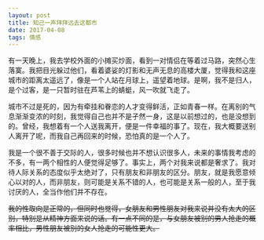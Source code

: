 ```yaml
---
layout: post
title: 知己一声拜拜远去这都市
date: 2017-04-08
tags: 情感
---
```

有一天晚上，我去学校外面的小摊买炒面，看到一对情侣在等着过马路，突然心生落寞。我把目光躲过他们，看着婆娑的灯影和无声无息的高楼大厦，觉得我和这座城市的距离太遥远了，像是一个人站在月球上，遥望着地球。是啊，我不是归人，是个过客，是一只暂时驻在芦苇上的蜻蜓，风一吹就飞走了。

城市不过是死的，因为有牵挂和眷恋的人才变得鲜活，正如青春一样。在离别的气息渐渐变浓的时刻，我觉得自己也并不是孑然一身，这是以前想过的，也是没想到的。曾经，我想着有一个人送我离开，便是一件幸福的事了。现在，我大概要送别人离开了呢，而我自己再回来的时候，恐怕真的是一个人了。

我是一个很不善于交际的人，很多时候也并不想认识很多人，未来的事情我考虑的不多，有一两个相性的人便觉得足够了。事实上，两个对我来说都是奢求了。我对待人际关系的态度似乎太绝对了，只有朋友和非朋友的区分。朋友，就是我愿意倾心以对的人，而非朋友，则可能是关系不错的人，也可能是关系一般的人，至于我讨厌的人，全当作他们并不存在。

<del>我的性取向是正常的，但同时也觉得，女朋友和男性朋友对我来说并没有太大的区别，特别是从精神方面来说的话。有一点不同的是，与女朋友被别的男人抢走的概率相比，男性朋友被别的女人抢走的可能性更大。</del>
